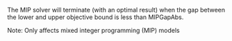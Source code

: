 The MIP solver will terminate (with an optimal result) when the gap between the lower and upper objective bound is less
than MIPGapAbs.

Note: Only affects mixed integer programming (MIP) models